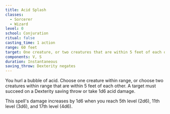 ```yaml
---
title: Acid Splash
classes:
  - Sorcerer
  - Wizard
level: 0
school: Conjuration
ritual: false
casting_time: 1 action
range: 60 feet
target: One creature, or two creatures that are within 5 feet of each other
components: V, S
duration: Instantaneous
saving_throw: Dexterity negates
---
```


You hurl a bubble of acid. Choose one creature within range, or choose two creatures within range that are within 5 feet of each other. A target must succeed on a Dexterity saving throw or take 1d6 acid damage.

This spell's damage increases by 1d6 when you reach 5th level (2d6), 11th level (3d6), and 17th level (4d6).
